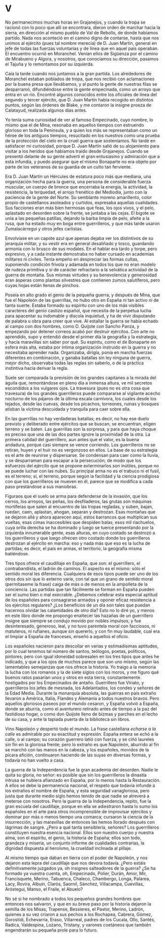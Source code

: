 # V

No permanecimos muchas horas en Grajanejos, y cuando la tropa se racionó con lo
poco que allí se encontrara, dieron orden de marchar hacia la sierra, en
dirección al mismo pueblo de Val de Rebollo, de donde habíamos partido. Nada
nos aconteció en el camino digno de contarse, hasta que nos unimos al ejército
(pues tal nombre merecía) de D. Juan Martín, general en jefe de todas las
fuerzas voluntarias y de línea que en aquel país operaban. El encuentro ocurrió
en Moranchel. Venían ellos de Sigüenza por el camino de Mirabueno y Algora,
y nosotros, que conocíamos su dirección, pasamos el Tajuña y lo remontamos por
su izquierda.

Caía la tarde cuando nos juntamos a la gran partida. Los alrededores de
Moranchel estaban poblados de tropa, que nos recibió con aclamaciones por la
buena presa que llevábamos, y al punto la gente de nuestras filas se
desparramó, difundiéndose entre la gente empecinada, como un arroyo que entra
en un río. Encontré algunos conocidos entre los oficiales de línea del segundo
y tercer ejército, que D. Juan Martín había recogido en distintos puntos, según
las órdenes de Blake, y me contaron la insigne proeza de Calatayud, realizada
algunos días antes.

Yo tenía suma curiosidad de ver al famoso Empecinado, cuyo nombre, lo mismo que
el de Mina, resonaba en aquellos tiempos con estruendo glorioso en toda la
Península, y a quien los más se representaban como un héroe de los antiguos
tiempos, resucitado en los nuestros como una prueba de la protección del cielo
en la cruel guerra que sosteníamos. No tardé en satisfacer mi curiosidad,
porque D. Juan Martín salió de su alojamiento para visitar a los heridos que
habíamos traído desde Grajanejos. Cuando se presentó delante de su gente
advertí el gran entusiasmo y admiración que a esta infundía, y puedo asegurar
que el mismo Bonaparte no era objeto por parte de los veteranos de su guardia
de un culto tan ferviente.

Era D. Juan Martín un Hércules de estatura poco más que mediana, una
organización hecha para la guerra, una persona de considerable fuerza muscular,
un cuerpo de bronce que encerraba la energía, la actividad, la resistencia, la
terquedad, el arrojo frenético del Mediodía, junto con la paciencia de la gente
del Norte. Su semblante moreno amarillento, color propio de castellanos
asoleados y curtidos, expresaba aquellas cualidades. Sus facciones eran más
bien hermosas que feas, los ojos vivos, y el pelo, aplastado en desorden sobre
la frente, se juntaba a las cejas. El bigote se unía a las pequeñas patillas,
dejando la barba limpia de pelo, afeite a la rusa, que ha estado muy en boga
entre guerrilleros, y que más tarde usaron Zumalacárregui y otros jefes
carlistas.

Envolvíase en un capote azul que apenas dejaba ver los distintivos de su
jerarquía militar, y su vestir era en general desaliñado y tosco, guardando
armonía con lo brusco de sus modales. En el hablar era tardo y torpe, pero
expresivo, y a cada instante demostraba no haber cursado en academias militares
ni civiles. Tenía empeño en despreciar las formas cultas, suponiendo condición
frívola y adamada en todos los que no eran modelo de rudeza primitiva y sí de
carácter refractario a la selvática actividad de la guerra de montaña. Sus
mismas virtudes y su benevolencia y generosidad eran ásperas como plantas
silvestres que contienen zumos salutíferos, pero cuyas hojas están llenas de
pinchos.

Poseía en alto grado el genio de la pequeña guerra, y después de Mina, que fue
el Napoleón de las guerrillas, no hubo otro en España ni tan activo ni de tanta
suerte. Estaba formado su espíritu con uno de los más visibles caracteres del
genio castizo español, que necesita de la perpetua lucha para apacentar su
indomable y díscola inquietud, y ha de vivir disputando de palabra u obra para
creer que vive. Al estallar la guerra se había echado al campo con dos hombres,
como D. Quijote con Sancho Panza, y empezando por detener correos acabó por
destruir ejércitos. Con arte no aprendido, supo y entendió desde el primer día
la geografía y la estrategia, y hacía maravillas sin saber por qué. Su
espíritu, como el de Bonaparte en esfera más alta, estaba por íntima
organización instruido en la guerra y no necesitaba aprender nada. Organizaba,
dirigía, ponía en marcha fuerzas diferentes en combinación, y ganaba batallas
sin ley ninguna de guerra, mejor dicho, observaba todas las reglas sin saberlo,
o de la práctica instintiva hacía derivar la regla.

Suele ser comparada la previsión de los grandes capitanes a la mirada del
águila que, remontándose en pleno día a inmensa altura, ve mil secretos
escondidos a los vulgares ojos. La travesura (pues no es otra cosa que
travesura) de los grandes guerrilleros puede compararse al vigilante acecho
nocturno de los pájaros de la última escala carnívora, los cuales desde los
tejados, desde las cuevas, desde los picachos, torreones, ruinas y bosques
atisban la víctima descuidada y tranquila para caer sobre ella.

En las guerrillas no hay verdaderas batallas; es decir, no hay ese duelo
previsto y deliberado entre ejércitos que se buscan, se encuentran, eligen
terreno y se baten. Las guerrillas son la sorpresa, y para que haya choque es
preciso que una de las dos partes ignore la proximidad de la otra. La primera
calidad del guerrillero, aun antes que el valor, es la buena andadura, porque
casi siempre se vence corriendo. Los guerrilleros no se retiran, huyen y el
huir no es vergonzoso en ellos. La base de su estrategia es el arte de reunirse
y dispersarse. Se condensan para caer como la lluvia, y se desparraman para
escapar a la persecución; de modo que los esfuerzos del ejército que se propone
exterminarlos son inútiles, porque no se puede luchar con las nubes. Su
principal arma no es el trabuco ni el fusil, es el terreno; sí, el terreno,
porque según la facilidad y la ciencia prodigiosa con que los guerrilleros se
mueven en él, parece que se modifica a cada paso prestándose a sus maniobras.

Figuraos que el suelo se arma para defenderse de la invasión, que los cerros,
los arroyos, las peñas, los desfiladeros, las grutas son máquinas mortíferas
que salen al encuentro de las tropas regladas, y suben, bajan, ruedan, caen,
aplastan, ahogan, separan y destrozan. Esas montañas que se dejaron allá
y ahora aparecen aquí, estos barrancos que multiplican sus vueltas, esas cimas
inaccesibles que despiden balas, esos mil riachuelos, cuya orilla derecha se ha
dominado y luego se tuerce presentando por la izquierda innumerable gente, esas
alturas, en cuyo costado se destrozó a los guerrilleros y que luego ofrecen
otro costado donde los guerrilleros destrozan al ejército en marcha: eso y nada
más que eso es la lucha de partidas; es decir, el país en armas, el territorio,
la geografía misma batiéndose.

Tres tipos ofrece el caudillaje en España, que son: el guerrillero, el
contrabandista, el ladrón de caminos. El aspecto es el mismo: sólo el sentido
moral les diferencia. Cualquiera de esos tipos puede ser uno de los otros dos
sin que lo externo varíe, con tal que un grano de sentido moral (permítaseme la
frase) caiga de más o de menos en la ampolleta de la conciencia. Las partidas
que tan fácilmente se forman en España pueden ser el sumo bien o mal execrable.
¿Debemos celebrar esta especial aptitud de los españoles para consagrarse
armados y oponer eficaz resistencia a los ejércitos regulares? ¿Los beneficios
de un día son tales que puedan hacernos olvidar las calamidades de otro día?
Esto no lo diré yo, y menos en este libro donde me propongo enaltecer las
hazañas de un guerrillero insigne que siempre se condujo movido por nobles
impulsos, y fue desinteresado, generoso, leal, y no tuvo parentela moral con
facciosos, ni matuteros, ni rufianes, aunque sin quererlo, y con fin muy
laudable, cual era el limpiar a España de franceses, enseñó a aquellos el
oficio.

Los españoles nacieron para descollar en varias y estimadísimas aptitudes, por
lo cual tenemos tal número de santos, teólogos, poetas, políticos, pintores;
pero con igual idoneidad sobresalen en los tres tipos que antes he indicado,
y que a los ojos de muchos parece que son uno mismo, según las lamentables
semejanzas que nos ofrece la historia. Yo traigo a la memoria la lucha con los
romanos y la de siete siglos con los moros, y me figuro qué buenos ratos
pasarían unos y otros en esta tierra, constantemente hostigados por los
Empecinados de antaño. Guerrillero fue Viriato, y guerrilleros los jefes de
mesnada, los Adelantados, los condes y señores de la Edad Media. Durante la
monarquía absoluta, las guerras en país extraño llevaron a América, Italia,
Flandes y Alemania a todos nuestros bravos. Pero aquellos gloriosos paseos por
el mundo cesaron, y España volvió a España, donde se aburría, como el
aventurero retirado antes de tiempo a la paz del fastidioso hogar, o como don
Quijote lleno de bizmas y parches en el lecho de su casa, y ante la tapiada
puerta de la biblioteca sin libros.

Vino Napoleón y despertó todo el mundo. La frase castellana *echarse a la
calle* es admirable por su exactitud y expresión. España entera se echó a la
calle, o al campo; su corazón guerrero latió con fuerza, y se ciñó laureles sin
fin en la gloriosa frente; pero lo extraño es que Napoleón, aburrido al fin se
marchó con las manos en la cabeza, y los españoles, movidos de la pícara
afición, continuaron haciendo de las suyas en diversas formas, y todavía no han
vuelto a casa.

La guerra de la Independencia fue la gran academia del desorden. Nadie le quita
su gloria, no señor: es posible que sin los guerrilleros la dinastía intrusa se
hubiera afianzado en España, por lo menos hasta la Restauración. A ellos se
debe la permanencia nacional, el respeto que todavía infunde a los extraños el
nombre de España, y esta seguridad vanagloriosa, pero justa que durante medio
siglo hemos tenido de que nadie se atreverá a meterse con nosotros. Pero la
guerra de la Independencia, repito, fue la gran escuela del caudillaje, porque
en ella se adiestraron hasta lo sumo los españoles en el arte para otros
incomprensible de improvisar ejércitos y dominar por más o menos tiempo una
comarca; cursaron la ciencia de la insurrección, y las maravillas de entonces
las hemos llorado después con lágrimas de sangre. ¿Pero a qué tanta
sensiblería, señores? Los guerrilleros constituyen nuestra esencia nacional.
Ellos son nuestro cuerpo y nuestra alma, son el espíritu, el genio, la historia
de España; ellos son todo, grandeza y miseria, un conjunto informe de
cualidades contrarias, la dignidad dispuesta al heroísmo, la crueldad inclinada
al pillaje.

Al mismo tiempo que daban en tierra con el poder de Napoleón, y nos dejaron
esta lepra del caudillaje que nos devora todavía. ¿Pero estáis definitivamente
juzgados ya, oh insignes salteadores de la guerra? ¿Se ha formado ya vuestra
cuenta, oh, Empecinado, Polier, Durán, Amor, Mir, Francisquete, Merino,
Tabuenca, Chaleco, Chambergo, Longa, Palarea, Lacy, Rovira, Albuín, Clarós,
Saornil, Sánchez, Villacampa, Cuevillas, Aróstegui, Manso, el Fraile, el
Abuelo?

No sé si he nombrado a todos los pequeños grandes hombres que entonces nos
salvaron, y que en su breve paso por la historia dejaron la semilla de los
Misas, Trapense, Bessieres, el Pastor, Merino, Ladrón, quienes a su vez criaron
a sus pechos a los Rochapea, Cabrera, Gómez, Gorostidi, Echevarría, Eraso,
Villarreal, padres de los Cucala, Ollo, Santés, Radica, Valdespina, Lozano,
Tristany, y varones coetáneos que también engendrarán su pequeña prole para lo
futuro.
